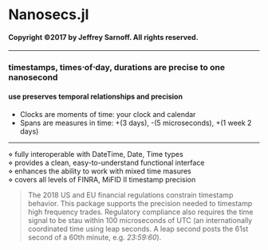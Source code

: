# Nanosecs.jl
#### Copyright &copy;2017 by Jeffrey Sarnoff.  All rights reserved.
----------
### timestamps, times&sdot;of&sdot;day, durations are precise to one nanosecond
#### use preserves temporal relationships and precision
- Clocks are moments of time: your clock and calendar
- Spans are measures in time: +(3 days), -(5 microseconds), +(1 week 2 days)

----

   &diamond; fully interoperable with DateTime, Date, Time types    
   &diamond; provides a clean, easy-to-understand functional interface    
   &diamond; enhances the ability to work with mixed time masures   
   &diamond; covers all levels of FINRA, MiFID II timestamp precision
   
>  The 2018 US and EU financial regulations constrain timestamp behavior.  This package supports the precision needed to timestamp high frequency trades.  Regulatory compliance also requires the time signal to be stau within 100 microseconds of UTC (an internationally coordinated time using leap seconds. A leap second posts the 61st second of a 60th minute, e.g. _23:59:60_).
